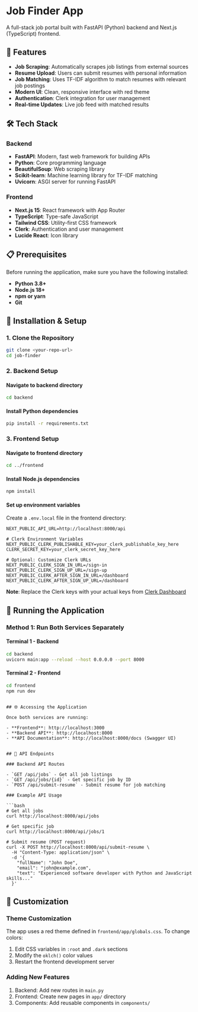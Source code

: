 # Job Finder App

A full-stack job portal built with FastAPI (Python) backend and Next.js (TypeScript) frontend. 

## 🚀 Features

- **Job Scraping**: Automatically scrapes job listings from external sources
- **Resume Upload**: Users can submit resumes with personal information
- **Job Matching**: Uses TF-IDF algorithm to match resumes with relevant job postings
- **Modern UI**: Clean, responsive interface with red theme
- **Authentication**: Clerk integration for user management
- **Real-time Updates**: Live job feed with matched results

## 🛠️ Tech Stack

### Backend
- **FastAPI**: Modern, fast web framework for building APIs
- **Python**: Core programming language
- **BeautifulSoup**: Web scraping library
- **Scikit-learn**: Machine learning library for TF-IDF matching
- **Uvicorn**: ASGI server for running FastAPI

### Frontend
- **Next.js 15**: React framework with App Router
- **TypeScript**: Type-safe JavaScript
- **Tailwind CSS**: Utility-first CSS framework
- **Clerk**: Authentication and user management
- **Lucide React**: Icon library

## 📋 Prerequisites

Before running the application, make sure you have the following installed:

- **Python 3.8+**
- **Node.js 18+**
- **npm or yarn**
- **Git**

## 🔧 Installation & Setup

### 1. Clone the Repository

```bash
git clone <your-repo-url>
cd job-finder
```

### 2. Backend Setup

#### Navigate to backend directory
```bash
cd backend
```

#### Install Python dependencies
```bash
pip install -r requirements.txt
```

### 3. Frontend Setup

#### Navigate to frontend directory
```bash
cd ../frontend
```

#### Install Node.js dependencies
```bash
npm install
```

#### Set up environment variables
Create a `.env.local` file in the frontend directory:

```env
NEXT_PUBLIC_API_URL=http://localhost:8000/api

# Clerk Environment Variables
NEXT_PUBLIC_CLERK_PUBLISHABLE_KEY=your_clerk_publishable_key_here
CLERK_SECRET_KEY=your_clerk_secret_key_here

# Optional: Customize Clerk URLs
NEXT_PUBLIC_CLERK_SIGN_IN_URL=/sign-in
NEXT_PUBLIC_CLERK_SIGN_UP_URL=/sign-up
NEXT_PUBLIC_CLERK_AFTER_SIGN_IN_URL=/dashboard
NEXT_PUBLIC_CLERK_AFTER_SIGN_UP_URL=/dashboard
```

**Note**: Replace the Clerk keys with your actual keys from [Clerk Dashboard](https://dashboard.clerk.com/)

## 🚀 Running the Application

### Method 1: Run Both Services Separately

#### Terminal 1 - Backend
```bash
cd backend
uvicorn main:app --reload --host 0.0.0.0 --port 8000
```

#### Terminal 2 - Frontend
```bash
cd frontend
npm run dev
```
```

## 🌐 Accessing the Application

Once both services are running:

- **Frontend**: http://localhost:3000
- **Backend API**: http://localhost:8000
- **API Documentation**: http://localhost:8000/docs (Swagger UI)


## 🔗 API Endpoints

### Backend API Routes

- `GET /api/jobs` - Get all job listings
- `GET /api/jobs/{id}` - Get specific job by ID
- `POST /api/submit-resume` - Submit resume for job matching

### Example API Usage

```bash
# Get all jobs
curl http://localhost:8000/api/jobs

# Get specific job
curl http://localhost:8000/api/jobs/1

# Submit resume (POST request)
curl -X POST http://localhost:8000/api/submit-resume \
  -H "Content-Type: application/json" \
  -d '{
    "fullName": "John Doe",
    "email": "john@example.com",
    "text": "Experienced software developer with Python and JavaScript skills..."
  }'
```

## 🎨 Customization

### Theme Customization
The app uses a red theme defined in `frontend/app/globals.css`. To change colors:

1. Edit CSS variables in `:root` and `.dark` sections
2. Modify the `oklch()` color values
3. Restart the frontend development server

### Adding New Features
1. Backend: Add new routes in `main.py`
2. Frontend: Create new pages in `app/` directory
3. Components: Add reusable components in `components/`


